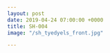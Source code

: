 ```yaml
---
layout: post
date: 2019-04-24 07:00:00 +0000
title: SH-004
image: "/sh_tyedyels_front.jpg"

---
```

